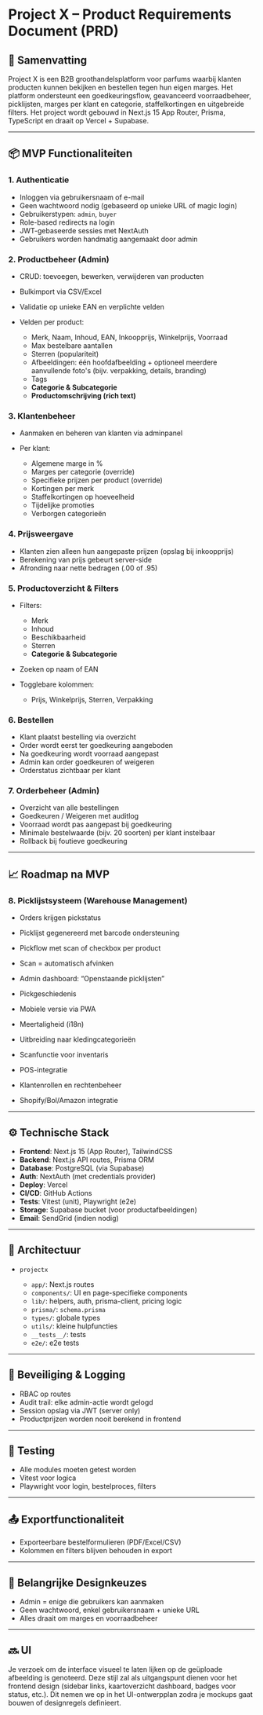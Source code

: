 # Project X – Product Requirements Document (PRD)

## 📌 Samenvatting

Project X is een B2B groothandelsplatform voor parfums waarbij klanten producten kunnen bekijken en bestellen tegen hun eigen marges. Het platform ondersteunt een goedkeuringsflow, geavanceerd voorraadbeheer, picklijsten, marges per klant en categorie, staffelkortingen en uitgebreide filters. Het project wordt gebouwd in Next.js 15 App Router, Prisma, TypeScript en draait op Vercel + Supabase.

---

## 📦 MVP Functionaliteiten

### 1. Authenticatie

* Inloggen via gebruikersnaam of e-mail
* Geen wachtwoord nodig (gebaseerd op unieke URL of magic login)
* Gebruikerstypen: `admin`, `buyer`
* Role-based redirects na login
* JWT-gebaseerde sessies met NextAuth
* Gebruikers worden handmatig aangemaakt door admin

### 2. Productbeheer (Admin)

* CRUD: toevoegen, bewerken, verwijderen van producten
* Bulkimport via CSV/Excel
* Validatie op unieke EAN en verplichte velden
* Velden per product:

  * Merk, Naam, Inhoud, EAN, Inkoopprijs, Winkelprijs, Voorraad
  * Max bestelbare aantallen
  * Sterren (populariteit)
  * Afbeeldingen: één hoofdafbeelding + optioneel meerdere aanvullende foto's (bijv. verpakking, details, branding)
  * Tags
  * **Categorie & Subcategorie**
  * **Productomschrijving (rich text)**

### 3. Klantenbeheer

* Aanmaken en beheren van klanten via adminpanel
* Per klant:

  * Algemene marge in %
  * Marges per categorie (override)
  * Specifieke prijzen per product (override)
  * Kortingen per merk
  * Staffelkortingen op hoeveelheid
  * Tijdelijke promoties
  * Verborgen categorieën

### 4. Prijsweergave

* Klanten zien alleen hun aangepaste prijzen (opslag bij inkoopprijs)
* Berekening van prijs gebeurt server-side
* Afronding naar nette bedragen (.00 of .95)

### 5. Productoverzicht & Filters

* Filters:

  * Merk
  * Inhoud
  * Beschikbaarheid
  * Sterren
  * **Categorie & Subcategorie**
* Zoeken op naam of EAN
* Togglebare kolommen:

  * Prijs, Winkelprijs, Sterren, Verpakking

### 6. Bestellen

* Klant plaatst bestelling via overzicht
* Order wordt eerst ter goedkeuring aangeboden
* Na goedkeuring wordt voorraad aangepast
* Admin kan order goedkeuren of weigeren
* Orderstatus zichtbaar per klant

### 7. Orderbeheer (Admin)

* Overzicht van alle bestellingen
* Goedkeuren / Weigeren met auditlog
* Voorraad wordt pas aangepast bij goedkeuring
* Minimale bestelwaarde (bijv. 20 soorten) per klant instelbaar
* Rollback bij foutieve goedkeuring

---

## 📈 Roadmap na MVP

### 8. Picklijstsysteem (Warehouse Management)

* Orders krijgen pickstatus

* Picklijst gegenereerd met barcode ondersteuning

* Pickflow met scan of checkbox per product

* Scan = automatisch afvinken

* Admin dashboard: “Openstaande picklijsten”

* Pickgeschiedenis

* Mobiele versie via PWA

* Meertaligheid (i18n)

* Uitbreiding naar kledingcategorieën

* Scanfunctie voor inventaris

* POS-integratie

* Klantenrollen en rechtenbeheer

* Shopify/Bol/Amazon integratie

---

## ⚙️ Technische Stack

* **Frontend**: Next.js 15 (App Router), TailwindCSS
* **Backend**: Next.js API routes, Prisma ORM
* **Database**: PostgreSQL (via Supabase)
* **Auth**: NextAuth (met credentials provider)
* **Deploy**: Vercel
* **CI/CD**: GitHub Actions
* **Tests**: Vitest (unit), Playwright (e2e)
* **Storage**: Supabase bucket (voor productafbeeldingen)
* **Email**: SendGrid (indien nodig)

---

## 🧩 Architectuur

* `projectx`

  * `app/`: Next.js routes
  * `components/`: UI en page-specifieke components
  * `lib/`: helpers, auth, prisma-client, pricing logic
  * `prisma/`: `schema.prisma`
  * `types/`: globale types
  * `utils/`: kleine hulpfuncties
  * `__tests__/`: tests
  * `e2e/`: e2e tests

---

## 🔐 Beveiliging & Logging

* RBAC op routes
* Audit trail: elke admin-actie wordt gelogd
* Session opslag via JWT (server only)
* Productprijzen worden nooit berekend in frontend

---

## 🧪 Testing

* Alle modules moeten getest worden
* Vitest voor logica
* Playwright voor login, bestelproces, filters

---

## 📤 Exportfunctionaliteit

* Exporteerbare bestelformulieren (PDF/Excel/CSV)
* Kolommen en filters blijven behouden in export

---

## 🧠 Belangrijke Designkeuzes

* Admin = enige die gebruikers kan aanmaken
* Geen wachtwoord, enkel gebruikersnaam + unieke URL
* Alles draait om marges en voorraadbeheer

---

## 🔜 UI

Je verzoek om de interface visueel te laten lijken op de geüploade afbeelding is genoteerd. Deze stijl zal als uitgangspunt dienen voor het frontend design (sidebar links, kaartoverzicht dashboard, badges voor status, etc.). Dit nemen we op in het UI-ontwerpplan zodra je mockups gaat bouwen of designregels definieert.

